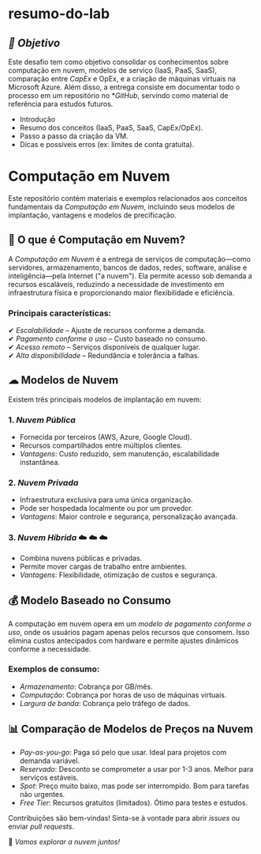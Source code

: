 # resumo-do-lab

## *📌 Objetivo*  
Este desafio tem como objetivo consolidar os conhecimentos sobre computação em nuvem, modelos de serviço (IaaS, PaaS, SaaS), comparação entre *CapEx* e OpEx, e a criação de máquinas virtuais na Microsoft Azure. Além disso, a entrega consiste em documentar todo o processo em um repositório no **GitHub*, servindo como material de referência para estudos futuros.  

- Introdução
- Resumo dos conceitos (IaaS, PaaS, SaaS, CapEx/OpEx).  
- Passo a passo da criação da VM.  
- Dicas e possíveis erros (ex: limites de conta gratuita).  

# Computação em Nuvem  

Este repositório contém materiais e exemplos relacionados aos conceitos fundamentais da *Computação em Nuvem*, incluindo seus modelos de implantação, vantagens e modelos de precificação.  

## 📌 O que é Computação em Nuvem?  

A *Computação em Nuvem* é a entrega de serviços de computação—como servidores, armazenamento, bancos de dados, redes, software, análise e inteligência—pela Internet ("a nuvem"). Ela permite acesso sob demanda a recursos escaláveis, reduzindo a necessidade de investimento em infraestrutura física e proporcionando maior flexibilidade e eficiência.  

### Principais características:  
✔ *Escalabilidade* – Ajuste de recursos conforme a demanda.  
✔ *Pagamento conforme o uso* – Custo baseado no consumo.  
✔ *Acesso remoto* – Serviços disponíveis de qualquer lugar.  
✔ *Alta disponibilidade* – Redundância e tolerância a falhas.  

## ☁ Modelos de Nuvem  

Existem três principais modelos de implantação em nuvem:  

### 1. *Nuvem Pública*  
- Fornecida por terceiros (AWS, Azure, Google Cloud).  
- Recursos compartilhados entre múltiplos clientes.  
- *Vantagens*: Custo reduzido, sem manutenção, escalabilidade instantânea.  

### 2. *Nuvem Privada*  
- Infraestrutura exclusiva para uma única organização.  
- Pode ser hospedada localmente ou por um provedor.  
- *Vantagens*: Maior controle e segurança, personalização avançada.


### 3. *Nuvem Híbrida*    ☁️ :cloud:  :cloud:
- Combina nuvens públicas e privadas.  
- Permite mover cargas de trabalho entre ambientes.  
- *Vantagens*: Flexibilidade, otimização de custos e segurança.  

## 💰 Modelo Baseado no Consumo  

A computação em nuvem opera em um *modelo de pagamento conforme o uso*, onde os usuários pagam apenas pelos recursos que consomem. Isso elimina custos antecipados com hardware e permite ajustes dinâmicos conforme a necessidade.  

### Exemplos de consumo:  
- *Armazenamento*: Cobrança por GB/mês.  
- *Computação*: Cobrança por horas de uso de máquinas virtuais.  
- *Largura de banda*: Cobrança pelo tráfego de dados.  

## 📊 Comparação de Modelos de Preços na Nuvem  

- *Pay-as-you-go*: Paga só pelo que usar. Ideal para projetos com demanda variável.  
- *Reservado*: Desconto se comprometer a usar por 1-3 anos. Melhor para serviços estáveis.  
- *Spot*: Preço muito baixo, mas pode ser interrompido. Bom para tarefas não urgentes.  
- *Free Tier*: Recursos gratuitos (limitados). Ótimo para testes e estudos.  

Contribuições são bem-vindas! Sinta-se à vontade para abrir *issues* ou enviar *pull requests*.  

🚀 *Vamos explorar a nuvem juntos!*

